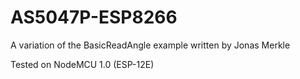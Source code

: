 # AS5047P-ESP8266

A variation of the BasicReadAngle example written by Jonas Merkle

Tested on NodeMCU 1.0 (ESP-12E)
